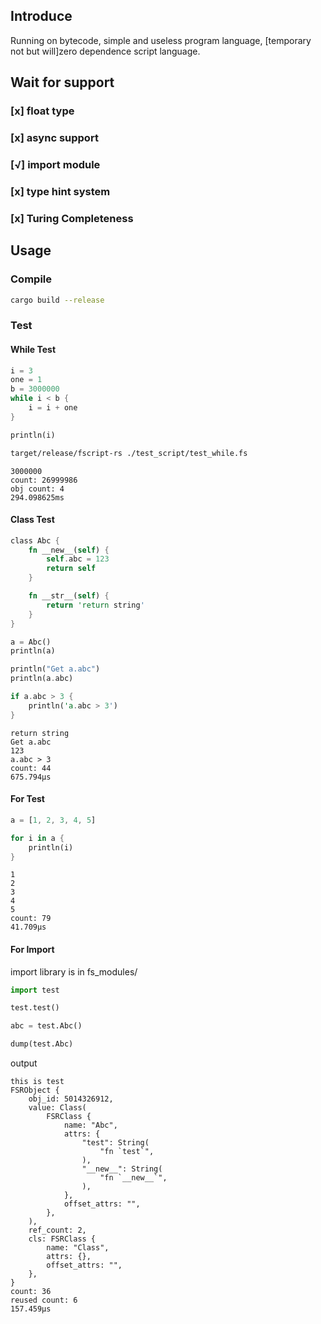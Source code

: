 ## Introduce
Running on bytecode, simple and useless program language, \[temporary not but will\]zero dependence script language.

## Wait for support
### [x] float type
### [x] async support 
### [√] import module
### [x] type hint system
### [x] Turing Completeness


## Usage

### Compile

```bash
cargo build --release
```

### Test
#### While Test
```rust
i = 3
one = 1
b = 3000000
while i < b {
    i = i + one
}

println(i)
```

```bash
target/release/fscript-rs ./test_script/test_while.fs
```

```
3000000
count: 26999986
obj count: 4
294.098625ms
```

#### Class Test
```rust
class Abc {
    fn __new__(self) {
        self.abc = 123
        return self
    }

    fn __str__(self) {
        return 'return string'
    }
}

a = Abc()
println(a)

println("Get a.abc")
println(a.abc)

if a.abc > 3 {
    println('a.abc > 3')
}
```

```
return string
Get a.abc
123
a.abc > 3
count: 44
675.794µs
```

#### For Test
```rust
a = [1, 2, 3, 4, 5]

for i in a {
    println(i)
}
```

```
1
2
3
4
5
count: 79
41.709µs
```

#### For Import
import library is in fs_modules/

```python
import test

test.test()

abc = test.Abc()

dump(test.Abc)
```

output
```
this is test
FSRObject {
    obj_id: 5014326912,
    value: Class(
        FSRClass {
            name: "Abc",
            attrs: {
                "test": String(
                    "fn `test`",
                ),
                "__new__": String(
                    "fn `__new__`",
                ),
            },
            offset_attrs: "",
        },
    ),
    ref_count: 2,
    cls: FSRClass {
        name: "Class",
        attrs: {},
        offset_attrs: "",
    },
}
count: 36
reused count: 6
157.459µs
```
